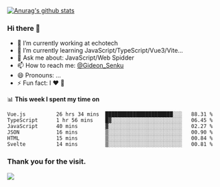 [![Anurag's github stats](https://github-readme-stats.vercel.app/api?username=gideonsenku)](https://github.com/anuraghazra/github-readme-stats)
### Hi there 👋
- 🔭 I’m currently working at echotech
- 🌱 I’m currently learning JavaScript/TypeScript/Vue3/Vite...
- 💬 Ask me about: JavaScript/Web Spidder 
- 📫 How to reach me: [@Gideon_Senku](https://t.me/Gideon_Senku)
- 😄 Pronouns: ...
- ⚡ Fun fact: I ❤️ 🎵

📊 **This week I spent my time on**
<!--START_SECTION:waka-->

```text
Vue.js          26 hrs 34 mins  ██████████████████████░░░   88.31 %
TypeScript      1 hr 56 mins    █▓░░░░░░░░░░░░░░░░░░░░░░░   06.45 %
JavaScript      40 mins         ▓░░░░░░░░░░░░░░░░░░░░░░░░   02.27 %
JSON            16 mins         ▒░░░░░░░░░░░░░░░░░░░░░░░░   00.90 %
HTML            15 mins         ▒░░░░░░░░░░░░░░░░░░░░░░░░   00.84 %
Svelte          14 mins         ▒░░░░░░░░░░░░░░░░░░░░░░░░   00.81 %
```

<!--END_SECTION:waka-->


### Thank you for the visit.
![](http://profile-counter.glitch.me/gideonsenku/count.svg)
<!--
**GideonSenku/GideonSenku** is a ✨ _special_ ✨ repository because its `README.md` (this file) appears on your GitHub profile.

Here are some ideas to get you started:

- 🔭 I’m currently working on ...
- 🌱 I’m currently learning ...
- 👯 I’m looking to collaborate on ...
- 🤔 I’m looking for help with ...
- 💬 Ask me about ...
- 📫 How to reach me: ...
- 😄 Pronouns: ...
- ⚡ Fun fact: ...
-->
